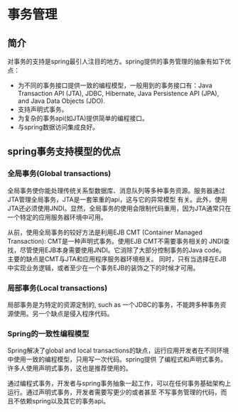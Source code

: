 # 事务管理

## 简介

对事务的支持是spring最引人注目的地方。spring提供的事务管理的抽象有如下优点：

- 为不同的事务接口提供一致的编程模型，一般用到的事务接口有：Java Transaction API (JTA), JDBC, Hibernate, Java Persistence API (JPA), and Java Data Objects (JDO).
- 支持声明式事务。
- 为复杂的事务api(如JTA)提供简单的编程接口。
- 与spring数据访问集成良好。

## spring事务支持模型的优点

### 全局事务(Global transactions)

全局事务使你能处理传统关系型数据库、消息队列等多种事务资源。服务器通过JTA管理全局事务，JTA是一套笨重的api，这与它的异常模型
有关。此外，使用JTA还必须使用JNDI。显然，全局事务的使用会限制代码重用，因为JTA通常只在一个特定的应用服务器环境中可用。

从前，使用全局事务的较好方法是利用EJB CMT (Container Managed Transaction): CMT是一种声明式事务。使用EJB CMT不需要事务相关的
JNDI查找，尽管使用EJB本身需要使用JNDI。它消除了大部分控制事务的Java code。主要的缺点是CMT与JTA和应用程序服务器环境相关。
同时，只有当选择在EJB中实现业务逻辑，或者至少在一个事务EJB的装饰之下的时候才可用。

### 局部事务(Local transactions)

局部事务是为特定的资源定制的, such as 一个JDBC的事务，不能跨多种事务资源使用。另一个缺点是侵入程序代码。

### Spring的一致性编程模型

Spring解决了global and local transactions的缺点，运行应用开发者在不同环境中使用一致的编程模型，只用写一次代码。spring提供
了编程式和声明式事务。许多人使用声明式事务，这也是推荐使用的。
    
通过编程式事务，开发者与spring事务抽象一起工作，可以在任何事务基础架构上运行。通过声明式事务，开发者需要写更少的或者甚至
不写事务管理的代码，而且不依赖spring以及其它的事务api。
